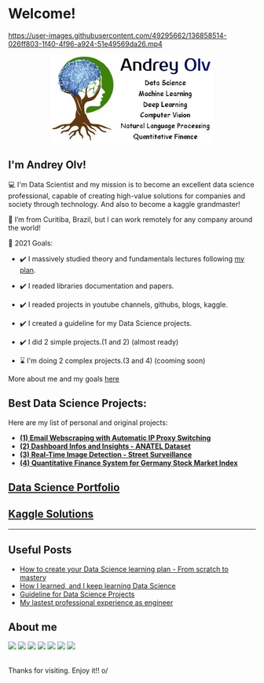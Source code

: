 # Welcome!

https://user-images.githubusercontent.com/49295662/136858514-026ff803-1f40-4f96-a924-51e49569da26.mp4

<p align="center">
<img src="/img/logofull3.jpg">
</p>

## I'm Andrey Olv!
:computer: I'm Data Scientist and my mission is to become an excellent data science professional, capable of creating high-value solutions for companies and society through technology. And also to become a kaggle grandmaster!

:house_with_garden: I’m from Curitiba, Brazil, but I can work remotely for any company around the world!

:dart: 2021 Goals:

* :heavy_check_mark: I massively studied theory and fundamentals lectures following [my plan](https://github.com/andreyolv/learning).

* :heavy_check_mark: I readed libraries documentation and papers.

* :heavy_check_mark: I readed projects in youtube channels, githubs, blogs, kaggle.

* :heavy_check_mark: I created a guideline for my Data Science projects.

* :heavy_check_mark: I did 2 simple projects.(1 and 2) (almost ready)

* ⌛ I'm doing 2 complex projects.(3 and 4) (cooming soon)

More about me and my goals [here](https://andreyolv.github.io/#more)

## Best Data Science Projects:
Here are my list of personal and original projects:
* [**(1) Email Webscraping with Automatic IP Proxy Switching**]()
* [**(2) Dashboard Infos and Insights - ANATEL Dataset**]()
* [**(3) Real-Time Image Detection - Street Surveillance**]()
* [**(4) Quantitative Finance System for Germany Stock Market Index**]()

## [Data Science Portfolio](https://github.com/andreyolv/portfolio)
## [Kaggle Solutions](https://github.com/andreyolv/kaggle)

---
## Useful Posts
<!-- BLOG-POST-LIST:START -->
* [How to create your Data Science learning plan - From scratch to mastery]()
* [How I learned, and I keep learning Data Science](https://github.com/andreyolv/learning)
* [Guideline for Data Science Projects]()
* [My lastest professional experience as engineer](https://andreyolv.github.io/#experience) 

<!-- BLOG-POST-LIST:END -->

## About me
<div>
<a href="https://www.linkedin.com/in/andreyolv/"><img src="https://img.shields.io/badge/-LinkedIn-%230077B5?style=for-the-badge&logo=linkedin&logoColor=white"></a> 
<a href="https://www.kaggle.com/andreyolv"><img src="https://img.shields.io/badge/Kaggle-20BEFF?style=for-the-badge&logo=Kaggle&logoColor=white"></a>
<a href="https://github.com/andreyolv"><img src="https://img.shields.io/badge/GitHub-100000?style=for-the-badge&logo=github&logoColor=white"></a>
<a href="https://www.upwork.com/freelancers/~01714fec929b2ee91f?viewMode=1"><img src="https://img.shields.io/badge/UpWork-6FDA44?style=for-the-badge&logo=Upwork&logoColor=white"></a>
<a href="https://andreyolv.github.io/"><img src="https://img.shields.io/badge/website-000000?style=for-the-badge&logo=About.me&logoColor=white"></a>
<a href="https://andreyolv.medium.com/"><img src="https://img.shields.io/badge/Medium-12100E?style=for-the-badge&logo=medium&logoColor=white"></a>
<a href="https://www.youtube.com/channel/UCECtmPR-VkdFjyTJPakPtlw"><img src="https://img.shields.io/badge/YouTube-FF0000?style=for-the-badge&logo=youtube&logoColor=white"></a> 

  
</div>
<br />

Thanks for visiting.
Enjoy it!! o/
